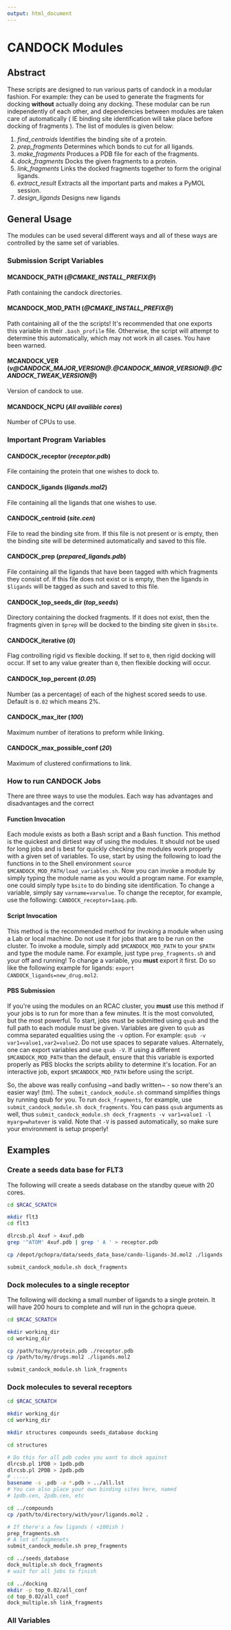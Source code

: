 ```yaml
---
output: html_document
---
```

# CANDOCK Modules

## Abstract

These scripts are designed to run various parts of candock in a modular fashion. For example: they can be used to generate the fragments for docking **without** actually doing any docking. These modular can be run independently of each other, and dependencies between modules are taken care of automatically ( IE binding site identification will take place before docking of fragments ). The list of modules is given below:

1. *find_centroids* Identifies the binding site of a protein.
2. *prep_fragments* Determines which bonds to cut for all ligands.
3. *make_fragments* Produces a PDB file for each of the fragments.
4. *dock_fragments* Docks the given fragments to a protein.
5. *link_fragments* Links the docked fragments together to form the original ligands.
6. *extract_result* Extracts all the important parts and makes a PyMOL session.
7. *design_ligands* Designs new ligands 

## General Usage

The modules can be used several different ways and all of these ways are controlled by the same set of variables.

### Submission Script Variables

#### **MCANDOCK_PATH** (*@CMAKE_INSTALL_PREFIX@*)
Path containing the candock directories.

#### **MCANDOCK_MOD_PATH** (*@CMAKE_INSTALL_PREFIX@*)
Path containing all of the the scripts! It's recommended that one exports this variable in their `.bash_profile` file. Otherwise, the script will attempt to determine this automatically, which may not work in all cases. You have been warned.

#### **MCANDOCK_VER** (*v@CANDOCK_MAJOR_VERSION@.@CANDOCK_MINOR_VERSION@.@CANDOCK_TWEAK_VERSION@*)
Version of candock to use. 

#### **MCANDOCK_NCPU** (*All availible cores*)
Number of CPUs to use. 

### Important Program Variables

#### **CANDOCK_receptor** (*receptor.pdb*)
File containing the protein that one wishes to dock to.

#### **CANDOCK_ligands** (*ligands.mol2*)
File containing all the ligands that one wishes to use.

#### **CANDOCK_centroid** (*site.cen*)
File to read the binding site from. If this file is not present or is empty, then the binding site will be determined automatically and saved to this file.

#### **CANDOCK_prep** (*prepared_ligands.pdb*)
File containing all the ligands that have been tagged with which fragments they consist of. If this file does not exist or is empty, then the ligands in `$ligands` will be tagged as such and saved to this file.

#### **CANDOCK_top_seeds_dir** (*top_seeds*)
Directory containing the docked fragments. If it does not exist, then the fragments given in `$prep` will be docked to the binding site given in `$bsite`.

#### **CANDOCK_iterative** (*0*)
Flag controlling rigid vs flexible docking. If set to `0`, then rigid docking will occur. If set to any value greater than `0`, then flexible docking will occur.

#### **CANDOCK_top_percent** (*0.05*)
Number (as a percentage) of each of the highest scored seeds to use. Default is `0.02` which means 2%.

#### **CANDOCK_max_iter** (*100*)
Maximum number of iterations to preform while linking.

#### **CANDOCK_max_possible_conf** (*20*)
Maximum of clustered confirmations to link.

### How to run CANDOCK Jobs

There are three ways to use the modules. Each way has advantages and disadvantages and the correct

#### Function Invocation

Each module exists as both a Bash script and a Bash function. This method is the quickest and dirtiest way of using the modules. It should not be used for long jobs and is best for quickly checking the modules work properly with a given set of variables. To use, start by using the following to load the functions in to the Shell environment `source $MCANDOCK_MOD_PATH/load_variables.sh`. Now you can invoke a module by simply typing the module name as you would a program name. For example, one could simply type `bsite` to do binding site identification. To change a variable, simply say `varname=varvalue`. To change the receptor, for example, use the following: `CANDOCK_receptor=1aaq.pdb`.

#### Script Invocation

This method is the recommended method for invoking a module when using a Lab or local machine. Do not use it for jobs that are to be run on the cluster. To invoke a module, simply add `$MCANDOCK_MOD_PATH` to your `$PATH` and type the module name. For example, just type `prep_fragments.sh` and your off and running! To change a variable, you **must** export it first. Do so like the following example for ligands: `export CANDOCK_ligands=new_drug.mol2`.

#### PBS Submission

If you're using the modules on an RCAC cluster, you **must** use this method if your jobs is to run for more than a few minutes. It is the most convoluted, but the most powerful. To start, jobs must be submitted using `qsub` and the full path to each module must be given. Variables are given to `qsub` as comma separated equalities using the `-v` option. For example: `qsub -v var1=value1,var2=value2`. Do not use spaces to separate values. Alternately, one can export variables and use `qsub -V`. If using a different `$MCANDOCK_MOD_PATH` than the default, ensure that this variable is exported properly as PBS blocks the scripts ability to determine it's location. For an interactive job, export `$MCANDOCK_MOD_PATH` before using the script.

So, the above was really confusing ~and badly written~ - so now there's an easier way! (tm). The `submit_candock_module.sh` command simplifies things by running qsub for you. To run `dock_fragments`, for example, use `submit_candock_module.sh dock_fragments`. You can pass `qsub` arguments as well, thus `submit_candock_module.sh dock_fragments -v var1=value1 -l myarg=whatever` is valid. Note that `-V` is passed automatically, so make sure your environment is setup properly!

## Examples

### Create a seeds data base for FLT3

The following will create a seeds database on the standby queue with 20 cores.

```bash
cd $RCAC_SCRATCH

mkdir flt3
cd flt3

dlrcsb.pl 4xuf > 4xuf.pdb
grep '^ATOM' 4xuf.pdb | grep ' A ' > receptor.pdb

cp /depot/gchopra/data/seeds_data_base/cando-ligands-3d.mol2 ./ligands.mol2

submit_candock_module.sh dock_fragments
```

### Dock molecules to a single receptor

The following will docking a small number of ligands to a single protein. It will have 200 hours to complete and will run in the gchopra queue.

```bash
cd $RCAC_SCRATCH

mkdir working_dir
cd working_dir

cp /path/to/my/protein.pdb ./receptor.pdb
cp /path/to/my/drugs.mol2 ./ligands.mol2

submit_candock_module.sh link_fragments
```

### Dock molecules to several receptors

```bash
cd $RCAC_SCRATCH

mkdir working_dir
cd working_dir

mkdir structures compounds seeds_database docking

cd structures

# Do this for all pdb codes you want to dock against
dlrcsb.pl 1PDB > 1pdb.pdb
dlrcsb.pl 2PDB > 2pdb.pdb
# .....
basename -s .pdb -a *.pdb > ../all.lst
# You can also place your own binding sites here, named
# 1pdb.cen, 2pdb.cen, etc

cd ../compounds
cp /path/to/directory/with/your/ligands.mol2 .

# If there's a few ligands ( <100ish )
prep_fragments.sh
# A lot of fagmenets
submit_candock_module.sh prep_fragments

cd ../seeds_database
dock_multiple.sh dock_fragments
# wait for all jobs to finish

cd ../docking
mkdir -p top_0.02/all_conf
cd top_0.02/all_conf
dock_multiple.sh link_fragments
```
### All Variables
